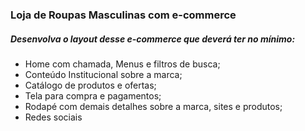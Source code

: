 <h3> Loja de Roupas Masculinas com e-commerce
    
</h3>





<h5> Desenvolva o layout desse e-commerce que deverá ter no mínimo:
    
</h5>



- Home com chamada, Menus e filtros de busca;
- Conteúdo Institucional sobre a marca;
- Catálogo de produtos e ofertas;
- Tela para compra e pagamentos;
- Rodapé com demais detalhes sobre a marca, sites e produtos;
- Redes sociais

